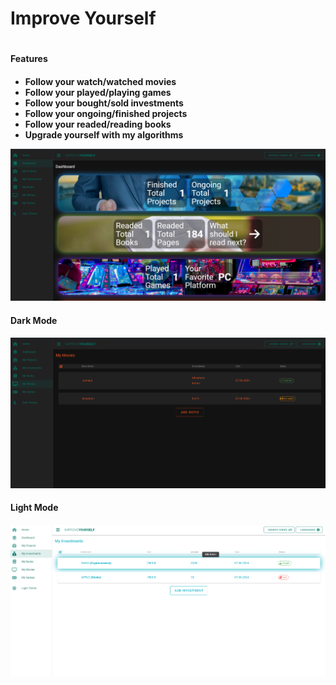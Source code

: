 <h1>Improve Yourself<h1>

<!-- ------------------ -->

<h4>Features<h4> 

- Follow your watch/watched movies
- Follow your played/playing games
- Follow your bought/sold investments
- Follow your ongoing/finished projects
- Follow your readed/reading books
- Upgrade yourself with my algorithms

<!-- ------------------ -->

<img src="src/assets/preview-img/general-view.png" />

<h4>Dark Mode<h4> 
<img src="src/assets/preview-img/dark-mode.png" />

<h4>Light Mode<h4> 
<img src="src/assets/preview-img/light-mode.png" />



